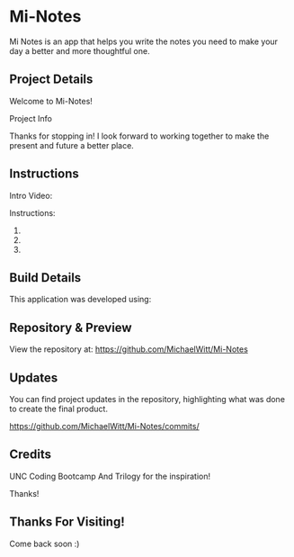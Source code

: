 # Mi-Notes
Mi Notes is an app that helps you write the notes you need to make your day a better and more thoughtful one.

## Project Details

Welcome to Mi-Notes! 

Project Info

Thanks for stopping in! I look forward to working together to make the present and future a better place.

## Instructions

Intro Video: 

Instructions:

1. 
2.
3.

## Build Details

This application was developed using:

## Repository & Preview

View the repository at: https://github.com/MichaelWitt/Mi-Notes

<!-- Preview: ![Screenshot](Preview.png)
Demo: ![Screenshot](Demo.png) -->

## Updates

You can find project updates in the repository, highlighting what was done to create the final product.

https://github.com/MichaelWitt/Mi-Notes/commits/

## Credits

UNC Coding Bootcamp And Trilogy for the inspiration! 

Thanks! 

## Thanks For Visiting!

Come back soon :)
